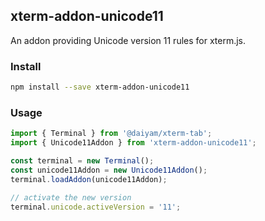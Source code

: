 ## xterm-addon-unicode11

An addon providing Unicode version 11 rules for xterm.js.

### Install

```bash
npm install --save xterm-addon-unicode11
```

### Usage

```ts
import { Terminal } from '@daiyam/xterm-tab';
import { Unicode11Addon } from 'xterm-addon-unicode11';

const terminal = new Terminal();
const unicode11Addon = new Unicode11Addon();
terminal.loadAddon(unicode11Addon);

// activate the new version
terminal.unicode.activeVersion = '11';
```
